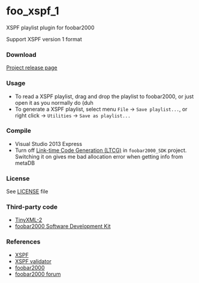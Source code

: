 # foo_xspf_1
XSPF playlist plugin for foobar2000

Support XSPF version 1 format

### Download
[Project release page](https://github.com/Chocobo1/foo_xspf_1/releases)

### Usage
* To read a XSPF playlist, drag and drop the playlist to foobar2000, or just open it as you normally do (duh
* To generate a XSPF playlist, select menu `File` -> `Save playlist...`, or right click -> `Utilities` -> `Save as playlist...`

### Compile
* Visual Studio 2013 Express
* Turn off [Link-time Code Generation (LTCG)](https://msdn.microsoft.com/en-us/library/xbf3tbeh.aspx) in `foobar2000_SDK` project. Switching it on gives me bad allocation error when getting info from metaDB

### License
See [LICENSE](https://github.com/Chocobo1/foo_xspf_1/blob/master/LICENSE) file

### Third-party code
* [TinyXML-2](http://www.grinninglizard.com/tinyxml2/)
* [foobar2000 Software Development Kit](http://www.foobar2000.org/SDK)

### References
* [XSPF](http://www.xspf.org/)
* [XSPF validator](http://validator.xspf.org/)
* [foobar2000](http://www.foobar2000.org/)
* [foobar2000 forum](http://www.hydrogenaud.io/forums/index.php?act=SF&s=&f=28)
